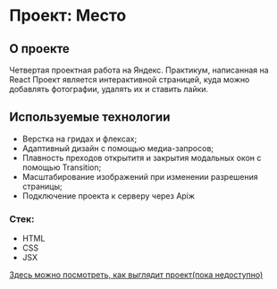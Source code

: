 # Проект: Место

## О проекте

Четвертая проектная работа на Яндекс. Практикум, написанная на React
Проект является интерактивной страницей, куда можно добавлять фотографии, удалять их и ставить лайки.

## Используемые технологии 

* Верстка на гридах и флексах;
* Адаптивный дизайн с помощью медиа-запросов;
* Плавность преходов открытитя и закрытия модальных окон с помощью Transition;
* Масштабирование изображений при изменении разрешения страницы;
* Подключение проекта к серверу через Apiж

### Стек:
* HTML
* CSS
* JSX


[Здесь можно посмотреть, как выглядит проект(пока недоступно)](https://elenasharnina.github.io/mesto-react/) 